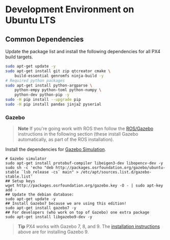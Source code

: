 # Development Environment on Ubuntu LTS



## Common Dependencies

Update the package list and install the following dependencies for all PX4 build targets.

```sh
sudo apt-get update -y
sudo apt-get install git zip qtcreator cmake \
    build-essential genromfs ninja-build -y
# Required python packages
sudo apt-get install python-argparse \
    python-empy python-toml python-numpy \
    python-dev python-pip -y
sudo -H pip install --upgrade pip
sudo -H pip install pandas jinja2 pyserial
```



### Gazebo

> **Note** If you're going work with ROS then follow the [ROS/Gazebo](#rosgazebo) instructions in the following section (these install Gazebo automatically, as part of the ROS installation).

Install the dependencies for [Gazebo Simulation](../simulation/gazebo.md).

```
# Gazebo simulator
sudo apt-get install protobuf-compiler libeigen3-dev libopencv-dev -y
sudo sh -c 'echo "deb http://packages.osrfoundation.org/gazebo/ubuntu-stable `lsb_release -cs` main" > /etc/apt/sources.list.d/gazebo-stable.list'
## Setup keys
wget http://packages.osrfoundation.org/gazebo.key -O - | sudo apt-key add -
## Update the debian database:
sudo apt-get update -y
## Install Gazebo7 because we are using this edition!
sudo apt-get install gazebo7 -y
## For developers (who work on top of Gazebo) one extra package
sudo apt-get install libgazebo9-dev -y
```

> **Tip** PX4 works with Gazebo 7, 8, and 9. The [installation instructions](http://gazebosim.org/tutorials?tut=install_ubuntu&cat=install) above are for installing Gazebo 9.

<!-- these dependencies left over when I separated the dependencies. These appear to both be for using Clang. MOve them down?
sudo apt-get install clang-3.5 lldb-3.5 -y
-->
